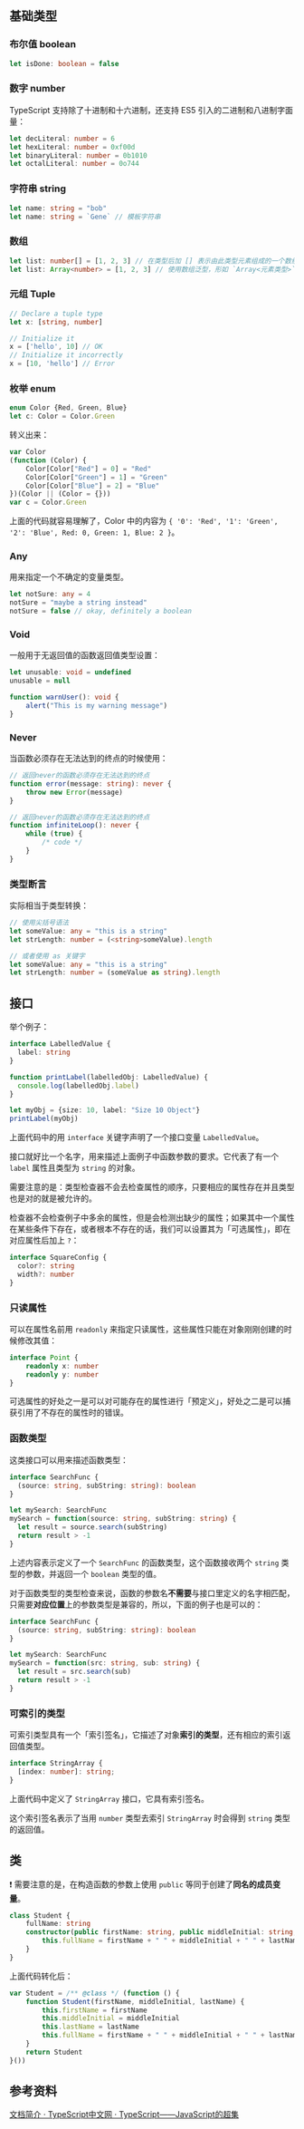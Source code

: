## 基础类型

### 布尔值 boolean

```ts
let isDone: boolean = false
```

### 数字 number

TypeScript 支持除了十进制和十六进制，还支持 ES5 引入的二进制和八进制字面量：

```ts
let decLiteral: number = 6
let hexLiteral: number = 0xf00d
let binaryLiteral: number = 0b1010
let octalLiteral: number = 0o744
```

### 字符串 string

```ts
let name: string = "bob"
let name: string = `Gene` // 模板字符串
```

### 数组

```ts
let list: number[] = [1, 2, 3] // 在类型后加 [] 表示由此类型元素组成的一个数组
let list: Array<number> = [1, 2, 3] // 使用数组泛型，形如 `Array<元素类型>`
```

### 元组 Tuple

```ts
// Declare a tuple type
let x: [string, number]

// Initialize it
x = ['hello', 10] // OK
// Initialize it incorrectly
x = [10, 'hello'] // Error
```

### 枚举 enum

```ts
enum Color {Red, Green, Blue}
let c: Color = Color.Green
```

转义出来：

```ts
var Color
(function (Color) {
    Color[Color["Red"] = 0] = "Red"
    Color[Color["Green"] = 1] = "Green"
    Color[Color["Blue"] = 2] = "Blue"
})(Color || (Color = {}))
var c = Color.Green
```

上面的代码就容易理解了，Color 中的内容为 `{ '0': 'Red', '1': 'Green', '2': 'Blue', Red: 0, Green: 1, Blue: 2 }`。

### Any

用来指定一个不确定的变量类型。

```ts
let notSure: any = 4
notSure = "maybe a string instead"
notSure = false // okay, definitely a boolean
```

### Void

一般用于无返回值的函数返回值类型设置：

```ts
let unusable: void = undefined
unusable = null

function warnUser(): void {
    alert("This is my warning message")
}
```

### Never

当函数必须存在无法达到的终点的时候使用：

```ts
// 返回never的函数必须存在无法达到的终点
function error(message: string): never {
    throw new Error(message)
}

// 返回never的函数必须存在无法达到的终点
function infiniteLoop(): never {
    while (true) {
        /* code */
    }
}
```

### 类型断言

实际相当于类型转换：

```ts
// 使用尖括号语法
let someValue: any = "this is a string"
let strLength: number = (<string>someValue).length

// 或者使用 as 关键字
let someValue: any = "this is a string"
let strLength: number = (someValue as string).length
```

## 接口

举个例子：

```ts
interface LabelledValue {
  label: string
}

function printLabel(labelledObj: LabelledValue) {
  console.log(labelledObj.label)
}

let myObj = {size: 10, label: "Size 10 Object"}
printLabel(myObj)
```

上面代码中的用 `interface` 关键字声明了一个接口变量 `LabelledValue`。

接口就好比一个名字，用来描述上面例子中函数参数的要求。它代表了有一个 `label` 属性且类型为 `string` 的对象。

需要注意的是：类型检查器不会去检查属性的顺序，只要相应的属性存在并且类型也是对的就是被允许的。

检查器不会检查例子中多余的属性，但是会检测出缺少的属性；如果其中一个属性在某些条件下存在，或者根本不存在的话，我们可以设置其为「可选属性」，即在对应属性后加上 `?`：

```ts
interface SquareConfig {
  color?: string
  width?: number
}
```

### 只读属性

可以在属性名前用 `readonly` 来指定只读属性，这些属性只能在对象刚刚创建的时候修改其值：

```ts
interface Point {
    readonly x: number
    readonly y: number
}
```

可选属性的好处之一是可以对可能存在的属性进行「预定义」，好处之二是可以捕获引用了不存在的属性时的错误。

### 函数类型

这类接口可以用来描述函数类型：

```ts
interface SearchFunc {
  (source: string, subString: string): boolean
}

let mySearch: SearchFunc
mySearch = function(source: string, subString: string) {
  let result = source.search(subString)
  return result > -1
}
```

上述内容表示定义了一个 `SearchFunc` 的函数类型，这个函数接收两个 `string` 类型的参数，并返回一个 `boolean` 类型的值。

对于函数类型的类型检查来说，函数的参数名**不需要**与接口里定义的名字相匹配，只需要**对应位置**上的参数类型是兼容的，所以，下面的例子也是可以的：

```ts
interface SearchFunc {
  (source: string, subString: string): boolean
}

let mySearch: SearchFunc
mySearch = function(src: string, sub: string) {
  let result = src.search(sub)
  return result > -1
}
```

### 可索引的类型

可索引类型具有一个「索引签名」，它描述了对象**索引的类型**，还有相应的索引返回值类型。

```ts
interface StringArray {
  [index: number]: string;
}
```

上面代码中定义了 `StringArray` 接口，它具有索引签名。

这个索引签名表示了当用 `number` 类型去索引 `StringArray` 时会得到 `string` 类型的返回值。

## 类

❗️ 需要注意的是，在构造函数的参数上使用 `public` 等同于创建了**同名的成员变量**。

```ts
class Student {
    fullName: string
    constructor(public firstName: string, public middleInitial: string, public lastName: string) {
        this.fullName = firstName + " " + middleInitial + " " + lastName
    }
}
```

上面代码转化后：

```ts
var Student = /** @class */ (function () {
    function Student(firstName, middleInitial, lastName) {
        this.firstName = firstName
        this.middleInitial = middleInitial
        this.lastName = lastName
        this.fullName = firstName + " " + middleInitial + " " + lastName
    }
    return Student
}())
```

## 参考资料

[文档简介 · TypeScript中文网 · TypeScript——JavaScript的超集](https://www.tslang.cn/docs/home.html)